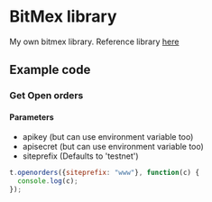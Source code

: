 # BitMex library

My own bitmex library. Reference library [here](https://github.com/BitMEX/api-connectors/blob/master/official-http/node-request/index.js)

## Example code

### Get Open orders

#### Parameters

* apikey (but can use environment variable too)
* apisecret (but can use environment variable too)
* siteprefix (Defaults to 'testnet')

```javascript
t.openorders({siteprefix: "www"}, function(c) {
  console.log(c);
});
```
